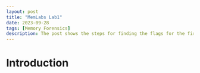 ```yaml
---
layout: post
title: "MemLabs Lab1"
date: 2023-09-28
tags: [Memory Forensics] 
description: The post shows the steps for finding the flags for the first challenge of MemLabs.
---
```


# Introduction
